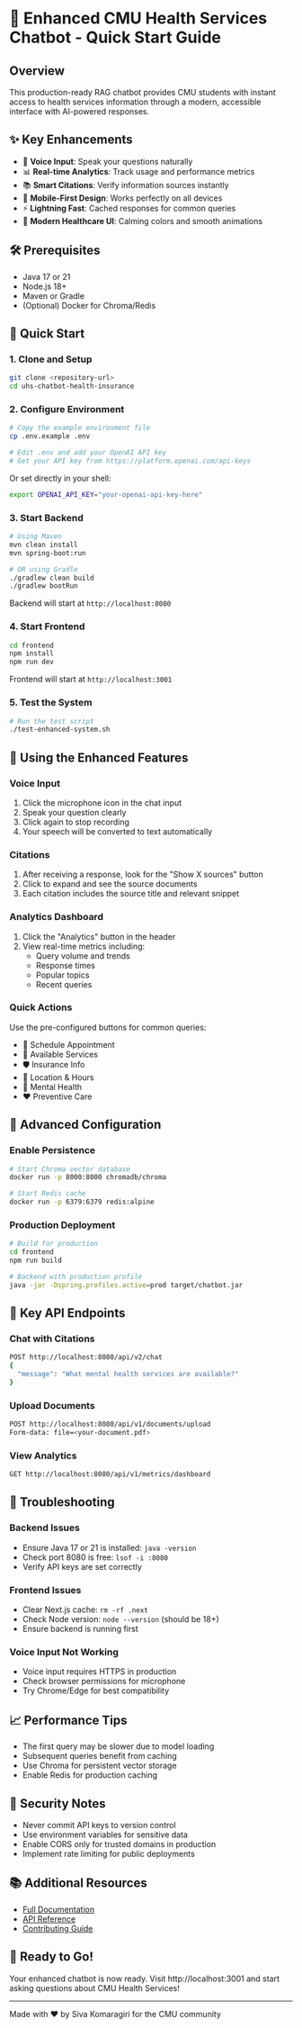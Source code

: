 # 🚀 Enhanced CMU Health Services Chatbot - Quick Start Guide

## Overview
This production-ready RAG chatbot provides CMU students with instant access to health services information through a modern, accessible interface with AI-powered responses.

## ✨ Key Enhancements
- 🎤 **Voice Input**: Speak your questions naturally
- 📊 **Real-time Analytics**: Track usage and performance metrics
- 📚 **Smart Citations**: Verify information sources instantly
- 📱 **Mobile-First Design**: Works perfectly on all devices
- ⚡ **Lightning Fast**: Cached responses for common queries
- 🎨 **Modern Healthcare UI**: Calming colors and smooth animations

## 🛠️ Prerequisites
- Java 17 or 21
- Node.js 18+
- Maven or Gradle
- (Optional) Docker for Chroma/Redis

## 🚀 Quick Start

### 1. Clone and Setup
```bash
git clone <repository-url>
cd uhs-chatbot-health-insurance
```

### 2. Configure Environment
```bash
# Copy the example environment file
cp .env.example .env

# Edit .env and add your OpenAI API key
# Get your API key from https://platform.openai.com/api-keys
```

Or set directly in your shell:
```bash
export OPENAI_API_KEY="your-openai-api-key-here"
```

### 3. Start Backend
```bash
# Using Maven
mvn clean install
mvn spring-boot:run

# OR using Gradle
./gradlew clean build
./gradlew bootRun
```

Backend will start at `http://localhost:8080`

### 4. Start Frontend
```bash
cd frontend
npm install
npm run dev
```

Frontend will start at `http://localhost:3001`

### 5. Test the System
```bash
# Run the test script
./test-enhanced-system.sh
```

## 📱 Using the Enhanced Features

### Voice Input
1. Click the microphone icon in the chat input
2. Speak your question clearly
3. Click again to stop recording
4. Your speech will be converted to text automatically

### Citations
1. After receiving a response, look for the "Show X sources" button
2. Click to expand and see the source documents
3. Each citation includes the source title and relevant snippet

### Analytics Dashboard
1. Click the "Analytics" button in the header
2. View real-time metrics including:
   - Query volume and trends
   - Response times
   - Popular topics
   - Recent queries

### Quick Actions
Use the pre-configured buttons for common queries:
- 📅 Schedule Appointment
- 🏥 Available Services  
- 🛡️ Insurance Info
- 📍 Location & Hours
- 🧠 Mental Health
- ❤️ Preventive Care

## 🔧 Advanced Configuration

### Enable Persistence
```bash
# Start Chroma vector database
docker run -p 8000:8000 chromadb/chroma

# Start Redis cache
docker run -p 6379:6379 redis:alpine
```

### Production Deployment
```bash
# Build for production
cd frontend
npm run build

# Backend with production profile
java -jar -Dspring.profiles.active=prod target/chatbot.jar
```

## 🎯 Key API Endpoints

### Chat with Citations
```bash
POST http://localhost:8080/api/v2/chat
{
  "message": "What mental health services are available?"
}
```

### Upload Documents
```bash
POST http://localhost:8080/api/v1/documents/upload
Form-data: file=<your-document.pdf>
```

### View Analytics
```bash
GET http://localhost:8080/api/v1/metrics/dashboard
```

## 🐛 Troubleshooting

### Backend Issues
- Ensure Java 17 or 21 is installed: `java -version`
- Check port 8080 is free: `lsof -i :8080`
- Verify API keys are set correctly

### Frontend Issues
- Clear Next.js cache: `rm -rf .next`
- Check Node version: `node --version` (should be 18+)
- Ensure backend is running first

### Voice Input Not Working
- Voice input requires HTTPS in production
- Check browser permissions for microphone
- Try Chrome/Edge for best compatibility

## 📈 Performance Tips
- The first query may be slower due to model loading
- Subsequent queries benefit from caching
- Use Chroma for persistent vector storage
- Enable Redis for production caching

## 🔐 Security Notes
- Never commit API keys to version control
- Use environment variables for sensitive data
- Enable CORS only for trusted domains in production
- Implement rate limiting for public deployments

## 📚 Additional Resources
- [Full Documentation](PRODUCTION_ENHANCEMENTS_V2.md)
- [API Reference](src/main/resources/static/api-docs.html)
- [Contributing Guide](CONTRIBUTING.md)

## 🎉 Ready to Go!
Your enhanced chatbot is now ready. Visit http://localhost:3001 and start asking questions about CMU Health Services!

---
Made with ❤️ by Siva Komaragiri for the CMU community
